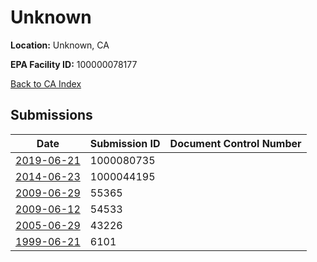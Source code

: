 # Unknown

**Location:** Unknown, CA

**EPA Facility ID:** 100000078177

[Back to CA Index](../../index.md)

## Submissions

| Date | Submission ID | Document Control Number |
|------|--------------|-------------------------|
| [2019-06-21](submissions/1000080735.md) | 1000080735 |  |
| [2014-06-23](submissions/1000044195.md) | 1000044195 |  |
| [2009-06-29](submissions/55365.md) | 55365 |  |
| [2009-06-12](submissions/54533.md) | 54533 |  |
| [2005-06-29](submissions/43226.md) | 43226 |  |
| [1999-06-21](submissions/6101.md) | 6101 |  |
